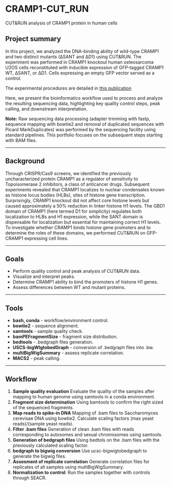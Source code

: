 # CRAMP1-CUT_RUN
CUT&RUN analysis of CRAMP1 protein in human cells

## Project summary

In this project, we analyzed the DNA-binding ability of wild-type CRAMP1 and two distinct mutants (∆SANT and ∆D1) using CUT&RUN. The experiment was performed in CRAMP1 knockout human osteosarcoma U2OS cells reconstituted with inducible expression of GFP-tagged CRAMP1 WT, ∆SANT, or ∆D1. Cells expressing an empty GFP vector served as a control.

The experimental procedures are detailed in [this publication](https://www.sciencedirect.com/science/article/pii/S1097276525003090?via%3Dihub)

Here, we present the bioinformatics workflow used to process and analyze the resulting sequencing data, highlighting key quality control steps, peak calling, and downstream interpretation.

**Note:** Raw sequencing data processing (adapter trimming with fastp, sequence mapping with bowtie2 and removal of duplicated sequences with Picard MarkDuplicates) was performed by the sequencing facility using standard pipelines. This portfolio focuses on the subsequent steps starting with BAM files.

---
## Background

Through CRISPR/Cas9 screens, we identified the previously uncharacterized protein CRAMP1 as a regulator of sensitivity to Topoisomerase 2 inhibitors, a class of anticancer drugs. Subsequent experiments revealed that CRAMP1 localizes to nuclear condensates known as histone locus bodies (HLBs), sites of histone gene transcription. Surprisingly, CRAMP1 knockout did not affect core histone levels but caused approximately a 50% reduction in linker histone H1 levels. The GBD1 domain of CRAMP1 (here termed D1 for simplicity) regulates both localization to HLBs and H1 expression, while the SANT domain is dispensable for localization but essential for maintaining correct H1 levels. To investigate whether CRAMP1 binds histone gene promoters and to determine the roles of these domains, we performed CUT&RUN on GFP-CRAMP1 expressing cell lines.

---
## Goals

- Perform quality control and peak analysis of CUT&RUN data.
- Visualize and interpret peaks.
- Determine CRAMP1 ability to bind the promoters of histone H1 genes.
- Assess differences between WT and mutant proteins. 
---
## Tools

- **bash, conda** - workflow/environment control.
- **bowtie2** - sequence alignment.
- **samtools** - sample quality check.
- **bamPEFragmentSize** - fragment size distribution.
- **bedtools** - .bedgraph files generation.
- **USCS-bigWIgtobedGraph** - conversion of .bedgraph files into .bw.
- **multiBigWigSummary** - assess replicate correlation.
- **MACS2** - peak calling.
---
## Workflow
1. **Sample quality evaluation** Evaluate the quality of the samples after mapping to human genome using samtools in a conda environment.
2. **Fragment size determination** Using bamtools to confirm the right sized of the sequenced fragments.
3. **Map reads to spike-in DNA** Mapping of .bam files to Saccharomyces cerevisae DNA using bowtie2. Calculate scaling factors (max yeast reads)/(sample yeast reads).
4. **Filter .bam files** Generation of clean .bam files with reads corresponding to autosomes and sexual chromosomes using samtools.
5. **Generation of bedgraph files** Using bedtols on the .bam files with the previously calculated scaling factor.
8. **bedgraph to bigwig conversion** Use ucsc-bigwigtobedgraph to generate the bigwig files.
9. **Assesment of replicate correlation** Generate correlation files for replicates of all samples using multiBigWigSummary. 
10. **Normalization to control**: Run the samples together with controls through SEACR.
